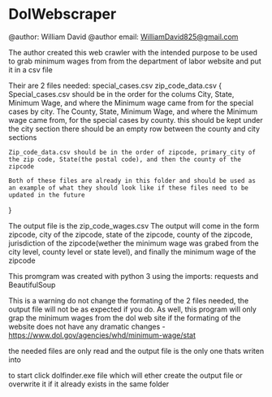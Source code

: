 # DolWebscraper
@author: William David
@author email: WilliamDavid825@gmail.com

The author created this web crawler with the intended purpose to be used to grab minimum wages from from the department of labor website and put it in a csv file

Their are 2 files needed:
	special_cases.csv
	zip_code_data.csv
{
	Special_cases.csv should be in the order for the colums City, State, Minimum Wage, and where the Minimum wage came from for the special cases by city. 
	The County, State, Minimum Wage, and where the Minimum wage came from, for the special cases by county. this should be kept under the city section
	there should be an empty row between the county and city sections

	Zip_code_data.csv should be in the order of zipcode, primary_city of the zip code, State(the postal code), and then the county of the zipcode

	Both of these files are already in this folder and should be used as an example of what they should look like if these files need to be updated in the future
}

The output file is the zip_code_wages.csv
The output will come in the form zipcode, city of the zipcode, state of the zipcode, county of the zipcode, jurisdiction of the zipcode(wether the minimum wage was grabed from the city level, county level or state level), and finally the minimum wage of the zipcode

This promgram was created with python 3 using the imports: requests and BeautifulSoup

This is a warning do not change the formating of the 2 files needed, the output file will not be as expected if you do. 
As well, this program will only grap the minimum wages from the dol web site if the formating of the website does not have any dramatic changes - https://www.dol.gov/agencies/whd/minimum-wage/stat

the needed files are only read and the output file is the only one thats writen into

to start click dolfinder.exe file which will ether create the output file or overwrite it if it already exists in the same folder
